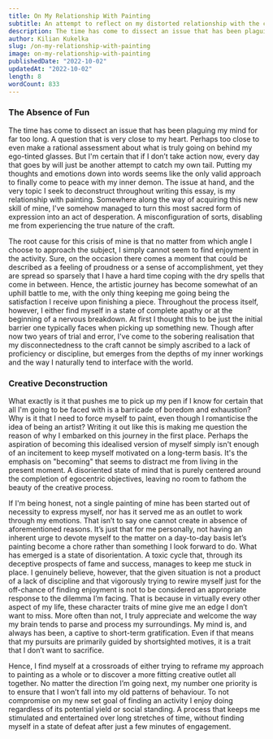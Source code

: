 ```yaml
---
title: On My Relationship With Painting
subtitle: An attempt to reflect on my distorted relationship with the craft I so deeply admire.
description: The time has come to dissect an issue that has been plaguing my mind for far too long. A question that is very close to my heart. Perhaps too close to even make a rational assessment about what is truly going on behind my ego-tinted glasses. But I'm certain that if I don’t take action now, every day that goes by will just be another attempt to catch my own tail.
author: Kilian Kukelka
slug: /on-my-relationship-with-painting
image: on-my-relationship-with-painting
publishedDate: "2022-10-02"
updatedAt: "2022-10-02"
length: 8
wordCount: 833
---
```


### The Absence of Fun

The time has come to dissect an issue that has been plaguing my mind for far too long. A question that is very close to my heart. Perhaps too close to even make a rational assessment about what is truly going on behind my ego-tinted glasses. But I'm certain that if I don’t take action now, every day that goes by will just be another attempt to catch my own tail. Putting my thoughts and emotions down into words seems like the only valid approach to finally come to peace with my inner demon. The issue at hand, and the very topic I seek to deconstruct throughout writing this essay, is my relationship with painting. Somewhere along the way of acquiring this new skill of mine, I've somehow managed to turn this most sacred form of expression into an act of desperation. A misconfiguration of sorts, disabling me from experiencing the true nature of the craft.

The root cause for this crisis of mine is that no matter from which angle I choose to approach the subject, I simply cannot seem to find enjoyment in the activity. Sure, on the occasion there comes a moment that could be described as a feeling of proudness or a sense of accomplishment, yet they are spread so sparsely that I have a hard time coping with the dry spells that come in between. Hence, the artistic journey has become somewhat of an uphill battle to me, with the only thing keeping me going being the satisfaction I receive upon finishing a piece. Throughout the process itself, however, I either find myself in a state of complete apathy or at the beginning of a nervous breakdown. At first I thought this to be just the initial barrier one typically faces when picking up something new. Though after now two years of trial and error, I've come to the sobering realisation that my disconnectedness to the craft cannot be simply ascribed to a lack of proficiency or discipline, but emerges from the depths of my inner workings and the way I naturally tend to interface with the world.

### Creative Deconstruction

What exactly is it that pushes me to pick up my pen if I know for certain that all I'm going to be faced with is a barricade of boredom and exhaustion? Why is it that I need to force myself to paint, even though I romanticise the idea of being an artist? Writing it out like this is making me question the reason of why I embarked on this journey in the first place. Perhaps the aspiration of becoming this idealised version of myself simply isn't enough of an incitement to keep myself motivated on a long-term basis. It's the emphasis on "becoming" that seems to distract me from living in the present moment. A disoriented state of mind that is purely centered around the completion of egocentric objectives, leaving no room to fathom the beauty of the creative process.

If I'm being honest, not a single painting of mine has been started out of necessity to express myself, nor has it served me as an outlet to work through my emotions. That isn’t to say one cannot create in absence of aforementioned reasons. It’s just that for me personally, not having an inherent urge to devote myself to the matter on a day-to-day basis let’s painting become a chore rather than something I look forward to do. What has emerged is a state of disorientation. A toxic cycle that, through its deceptive prospects of fame and success, manages to keep me stuck in place. I genuinely believe, however, that the given situation is not a product of a lack of discipline and that vigorously trying to rewire myself just for the off-chance of finding enjoyment is not to be considered an appropriate response to the dilemma I’m facing. That is because in virtually every other aspect of my life, these character traits of mine give me an edge I don’t want to miss. More often than not, I truly appreciate and welcome the way my brain tends to parse and process my surroundings. My mind is, and always has been, a captive to short-term gratification. Even if that means that my pursuits are primarily guided by shortsighted motives, it is a trait that I don’t want to sacrifice.

Hence, I find myself at a crossroads of either trying to reframe my approach to painting as a whole or to discover a more fitting creative outlet all together. No matter the direction I’m going next, my number one priority is to ensure that I won’t fall into my old patterns of behaviour. To not compromise on my new set goal of finding an activity I enjoy doing regardless of its potential yield or social standing. A process that keeps me stimulated and entertained over long stretches of time, without finding myself in a state of defeat after just a few minutes of engagement.
